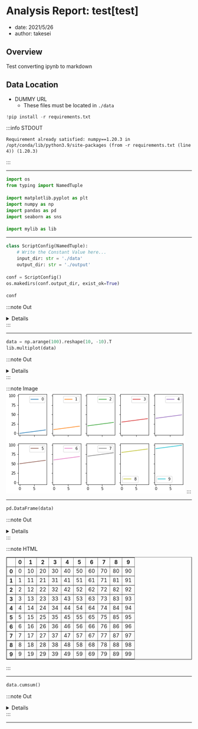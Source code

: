 # Analysis Report: test[test]
- date: 2021/5/26
- author: takesei

## Overview
Test converting ipynb to markdown

## Data Location
- DUMMY URL
  - These files must be located in `./data`
```python
!pip install -r requirements.txt
```



:::info STDOUT
```text
Requirement already satisfied: numpy==1.20.3 in /opt/conda/lib/python3.9/site-packages (from -r requirements.txt (line 4)) (1.20.3)

```
:::







---
```python
import os
from typing import NamedTuple

import matplotlib.pyplot as plt
import numpy as np
import pandas as pd
import seaborn as sns

import mylib as lib
```







---
```python
class ScriptConfig(NamedTuple):
    # Write the Constant Value here...
    input_dir: str = './data'
    output_dir: str = './output'

conf = ScriptConfig()
os.makedirs(conf.output_dir, exist_ok=True)

conf
```





:::note Out
<details>
<summary>Details</summary>
<span class='token-line'>
ScriptConfig(input_dir='./data', output_dir='./output')
</span>
</details>
:::





---
```python
data = np.arange(100).reshape(10, -10).T
lib.multiplot(data)
```





:::note Out
<details>
<summary>Details</summary>
<span class='token-line'>
&lt;Figure size 576x324 with 10 Axes&gt;
</span>
</details>
:::





:::note Image
![fig/4-0.png](fig/4-0.png)
:::



---
```python
pd.DataFrame(data)
```





:::note Out
<details>
<summary>Details</summary>
<span class='token-line'>
   0   1   2   3   4   5   6   7   8   9
0  0  10  20  30  40  50  60  70  80  90
1  1  11  21  31  41  51  61  71  81  91
2  2  12  22  32  42  52  62  72  82  92
3  3  13  23  33  43  53  63  73  83  93
4  4  14  24  34  44  54  64  74  84  94
5  5  15  25  35  45  55  65  75  85  95
6  6  16  26  36  46  56  66  76  86  96
7  7  17  27  37  47  57  67  77  87  97
8  8  18  28  38  48  58  68  78  88  98
9  9  19  29  39  49  59  69  79  89  99
</span>
</details>
:::





:::note HTML
<div><table border="1" className="dataframe">  <thead>    <tr style={{textAlign:"right"}}>      <th></th>      <th>0</th>      <th>1</th>      <th>2</th>      <th>3</th>      <th>4</th>      <th>5</th>      <th>6</th>      <th>7</th>      <th>8</th>      <th>9</th>    </tr>  </thead>  <tbody>    <tr>      <th>0</th>      <td>0</td>      <td>10</td>      <td>20</td>      <td>30</td>      <td>40</td>      <td>50</td>      <td>60</td>      <td>70</td>      <td>80</td>      <td>90</td>    </tr>    <tr>      <th>1</th>      <td>1</td>      <td>11</td>      <td>21</td>      <td>31</td>      <td>41</td>      <td>51</td>      <td>61</td>      <td>71</td>      <td>81</td>      <td>91</td>    </tr>    <tr>      <th>2</th>      <td>2</td>      <td>12</td>      <td>22</td>      <td>32</td>      <td>42</td>      <td>52</td>      <td>62</td>      <td>72</td>      <td>82</td>      <td>92</td>    </tr>    <tr>      <th>3</th>      <td>3</td>      <td>13</td>      <td>23</td>      <td>33</td>      <td>43</td>      <td>53</td>      <td>63</td>      <td>73</td>      <td>83</td>      <td>93</td>    </tr>    <tr>      <th>4</th>      <td>4</td>      <td>14</td>      <td>24</td>      <td>34</td>      <td>44</td>      <td>54</td>      <td>64</td>      <td>74</td>      <td>84</td>      <td>94</td>    </tr>    <tr>      <th>5</th>      <td>5</td>      <td>15</td>      <td>25</td>      <td>35</td>      <td>45</td>      <td>55</td>      <td>65</td>      <td>75</td>      <td>85</td>      <td>95</td>    </tr>    <tr>      <th>6</th>      <td>6</td>      <td>16</td>      <td>26</td>      <td>36</td>      <td>46</td>      <td>56</td>      <td>66</td>      <td>76</td>      <td>86</td>      <td>96</td>    </tr>    <tr>      <th>7</th>      <td>7</td>      <td>17</td>      <td>27</td>      <td>37</td>      <td>47</td>      <td>57</td>      <td>67</td>      <td>77</td>      <td>87</td>      <td>97</td>    </tr>    <tr>      <th>8</th>      <td>8</td>      <td>18</td>      <td>28</td>      <td>38</td>      <td>48</td>      <td>58</td>      <td>68</td>      <td>78</td>      <td>88</td>      <td>98</td>    </tr>    <tr>      <th>9</th>      <td>9</td>      <td>19</td>      <td>29</td>      <td>39</td>      <td>49</td>      <td>59</td>      <td>69</td>      <td>79</td>      <td>89</td>      <td>99</td>    </tr>  </tbody></table></div>
:::



---
```python
data.cumsum()
```





:::note Out
<details>
<summary>Details</summary>
<span class='token-line'>
array([   0,   10,   30,   60,  100,  150,  210,  280,  360,  450,  451,
        462,  483,  514,  555,  606,  667,  738,  819,  910,  912,  924,
        946,  978, 1020, 1072, 1134, 1206, 1288, 1380, 1383, 1396, 1419,
       1452, 1495, 1548, 1611, 1684, 1767, 1860, 1864, 1878, 1902, 1936,
       1980, 2034, 2098, 2172, 2256, 2350, 2355, 2370, 2395, 2430, 2475,
       2530, 2595, 2670, 2755, 2850, 2856, 2872, 2898, 2934, 2980, 3036,
       3102, 3178, 3264, 3360, 3367, 3384, 3411, 3448, 3495, 3552, 3619,
       3696, 3783, 3880, 3888, 3906, 3934, 3972, 4020, 4078, 4146, 4224,
       4312, 4410, 4419, 4438, 4467, 4506, 4555, 4614, 4683, 4762, 4851,
       4950])
</span>
</details>
:::





---
